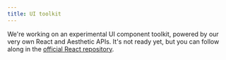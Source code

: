 ```yaml
---
title: UI toolkit
---
```


We're working on an experimental UI component toolkit, powered by our very own React and Aesthetic
APIs. It's not ready yet, but you can follow along in the
[official React repository](https://github.com/aesthetic-suite/react/tree/master/packages/react-ui).
